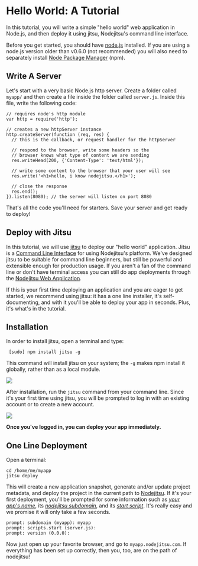 # Hello World: A Tutorial
<a name="hiworld"></a>

In this tutorial, you will write a simple "hello world" web application in
Node.js, and then deploy it using jitsu, Nodejitsu's command line interface.

Before you get started, you should have 
[node.js](https://github.com/joyent/node/wiki) installed. If you are using 
a node.js version older than v0.6.0 (not recommended) you will also need to 
separately install 
[Node Package Manager](https://github.com/isaacs/npm/#readme) (npm).

## Write A Server

Let's start with a very basic Node.js http server. Create a folder called
`myapp/` and then create a file inside the folder called `server.js`. Inside
this file, write the following code:


    // requires node's http module
    var http = require('http');
        
    // creates a new httpServer instance
    http.createServer(function (req, res) {
      // this is the callback, or request handler for the httpServer
      
      // respond to the browser, write some headers so the 
      // browser knows what type of content we are sending
      res.writeHead(200, {'Content-Type': 'text/html'});
           
      // write some content to the browser that your user will see
      res.write('<h1>hello, i know nodejitsu.</h1>');
      
      // close the response
      res.end();
    }).listen(8080); // the server will listen on port 8080



That's all the code you'll need for starters. Save your server and get ready to
deploy!

## Deploy with Jitsu

In this tutorial, we will use [jitsu](http://github.com/nodejitsu/jitsu) to deploy
our "hello world" application. Jitsu is a
[Command Line Interface](http://en.wikipedia.org/wiki/Command-line_interface)
for using Nodejitsu's platform. We've designed jitsu to be
suitable for command line beginners, but still be powerful and extensible
enough for production usage. If you aren't a fan of the command line or don't
have terminal access you can still do app deployments through the
[Nodejitsu Web Application](https://webops.nodejitsu.com/).

If this is your first time deploying an application and you are eager to get
started, we recommend using jitsu: it has a one line installer, it's
self-documenting, and with it you'll be able to deploy your app in seconds.
Plus, it's what's in the tutorial.

## Installation

In order to install jitsu, open a terminal and type:

     [sudo] npm install jitsu -g

This command will install jitsu on your system; the `-g` makes npm install it
globally, rather than as a local module.

![](https://github.com/nodejitsu/jitsu/raw/master/assets/jitsu.png)

After installation, run the `jitsu` command from your command line. Since it's
your first time using jitsu, you will be prompted to log in with an existing
account or to create a new account.

![](https://github.com/nodejitsu/jitsu/raw/master/assets/login.png)

**Once you've logged in, you can deploy your app immediately.**

## One Line Deployment

Open a terminal:

    cd /home/me/myapp
    jitsu deploy

This will create a new application snapshot, generate and/or update project
metadata, and deploy the project in the current path to
[Nodejitsu](http://nodejitsu.com). If it's your first deployment, you'll be
prompted for some information such as *<u>your app's name</u>*, its 
*<u>nodejitsu subdomain</u>*, and its *<u>start script</u>*. It's really easy and we promise it will 
only take a few seconds.


    prompt: subdomain (myapp): myapp
    prompt: scripts.start (server.js): 
    prompt: version (0.0.0): 


Now just open up your favorite browser, and go to
`myapp.nodejitsu.com`. If everything has been set up correctly, then
you, too, are on the path of nodejitsu!

